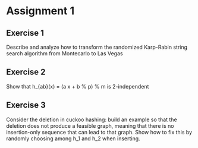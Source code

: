 # Assignment 1

## Exercise 1
Describe and analyze how to transform the randomized Karp-Rabin string search algorithm from Montecarlo to Las Vegas

## Exercise 2
Show that h_{ab}(x) = (a x + b % p) % m is 2-independent

## Exercise 3
Consider the deletion in cuckoo hashing: build an example so that the deletion does not produce a feasible graph, meaning that there is no insertion-only sequence that can lead to that graph. Show how to fix this by randomly choosing among h_1 and h_2 when inserting.